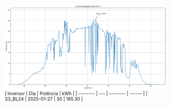 ![My Image](27_01_2025-S3_BL24.png)
| Inversor | Dia | Potência | kWh    |
| -------- | --- | -------- | ------ |
| S3_BL24       | 2025-01-27  | 30       | 185.30 |